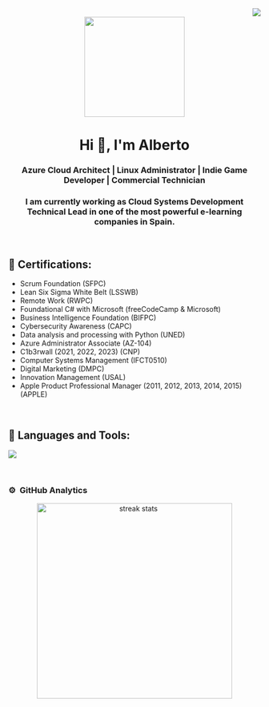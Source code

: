 <img align="right" src="https://visitor-badge.laobi.icu/badge?page_id=agonzalezla.agonzalezla" /> 
<br>

<div id="header" align="center">
    <img src="https://media.giphy.com/media/QZkpIdieotn3i/giphy.gif" width="200" />
    <h1 align="center">Hi 👋, I'm Alberto</h1>
    <h3 align="center">Azure Cloud Architect | Linux Administrator | Indie Game Developer | Commercial Technician</h3>
    <h3 align="center">I am currently working as Cloud Systems Development Technical Lead in one of the most powerful e-learning companies in Spain.</h3>
</div>

<br>
<h2 >📖 Certifications:</h2>

* Scrum Foundation (SFPC)
* Lean Six Sigma White Belt (LSSWB)
* Remote Work (RWPC)
* Foundational C# with Microsoft (freeCodeCamp & Microsoft)
* Business Intelligence Foundation (BIFPC)
* Cybersecurity Awareness (CAPC)
* Data analysis and processing with Python (UNED)
* Azure Administrator Associate (AZ-104)
* C1b3rwall (2021, 2022, 2023) (CNP)
* Computer Systems Management (IFCT0510)
* Digital Marketing (DMPC)
* Innovation Management (USAL)
* Apple Product Professional Manager (2011, 2012, 2013, 2014, 2015) (APPLE)

<br>
<h2 >🔨 Languages and Tools:</h2>
<p align="left">
    <img src="https://skillicons.dev/icons?i=anaconda,apple,arch,arduino,azure,bash,cs,debian,docker,fastapi,git,grafana,github,gitlab,gmail,jenkins,linux,md,mint,nginx,prometheus,py,raspberrypi,sqlite,terraform,ubuntu,unity,vim,visualstudio,vscode,windows,ansible&perline=16" />
  </a>
</p>
<br>

### ⚙️ &nbsp;GitHub Analytics

<p align="center">
<img width=390 src="https://github-readme-streak-stats-salesp07.vercel.app/?user=agonzalezla&count_private=true&theme=algolia&border_radius=10" alt="streak stats"/>
<a href="https://github.com/agonzalezla">
<!--
  <img height="180em" src="https://github-readme-stats-eight-theta.vercel.app/api?username=agonzalezla&show_icons=true&theme=algolia&include_all_commits=true&count_private=true"/>
-->
<!--
  <img height="180em" src="https://github-readme-stats-eight-theta.vercel.app/api/top-langs/?username=agonzalezla&layout=compact&langs_count=8&theme=algolia"/>
-->
</a>
</p>
